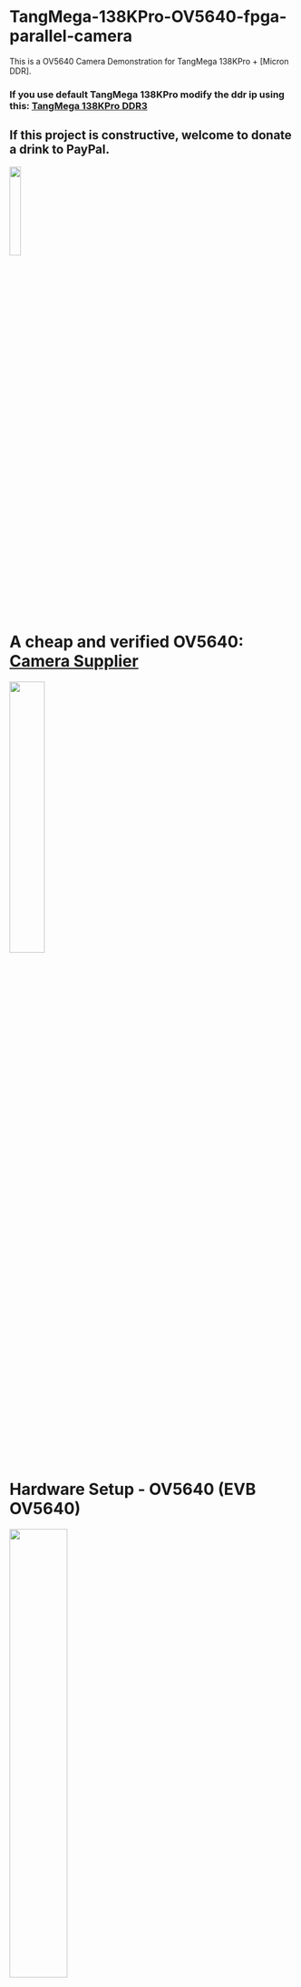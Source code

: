 # TangMega-138KPro-OV5640-fpga-parallel-camera

This is a OV5640 Camera Demonstration for TangMega 138KPro + [Micron DDR].

### If you use default TangMega 138KPro modify the ddr ip using this: [TangMega 138KPro DDR3](https://github.com/briansune/TangMega-138KPro-DDR3)

## If this project is constructive, welcome to donate a drink to PayPal.

<img src="https://github.com/briansune/FPGA-Camera-MIPI-DVP-Verilog/assets/29487339/75ccc568-4f17-48a1-b2af-20211f98896c" style="height:20%; width:20%">

# A cheap and verified OV5640: <a href="https://item.taobao.com/item.htm?_u=e10quk0k218a&id=747353997633&spm=a1z09.2.0.0.77362e8d8Nq7isa" target="_blank">Camera Supplier</a>

<img src="https://github.com/briansune/Artix-7-Parallel-OV5640/assets/29487339/e834ee1d-6a3a-48b0-9a1b-ce9001672ac4" style="height:35%; width:35%">

# Hardware Setup - OV5640 (EVB OV5640)

<img src="https://github.com/briansune/TangMega-138KPro-OV5640-HDMI/assets/29487339/9c0db40e-114a-4c0c-b2bd-d14160f4bf35" style="height:45%; width:45%">

## Preview

| Resolution | Preview |
|:---------------:|:----------------------------------------------------------------:|
| WQVGA - 480x272  | <img src="https://github.com/briansune/TangMega-138KPro-OV5640-Verilog/assets/29487339/2a5f104b-d162-4f38-a018-52dc70e9e277" style="height:45%; width:45%"> |
|   XGA - 1024x768 | <img src="https://github.com/briansune/TangMega-138KPro-OV5640-Verilog/assets/29487339/78352cc4-c76c-4822-ae79-8ad427e54078" style="height:45%; width:45%"> |

# GOWIN EDA Resources

## General WQVGA or below resource usage:

<img src="https://github.com/briansune/TangMega-138KPro-OV5640-HDMI/assets/29487339/57350168-d48c-4a04-afd0-5829c6e6a407">
